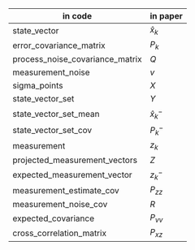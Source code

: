 

| in code | in paper | 
|----------|----------|
| state_vector | $\hat{x}_k$ |
| error_covariance_matrix | $P_k$ |
| process_noise_covariance_matrix | $Q$ |
| measurement_noise | $v$ |
| sigma_points | $X$ |
| state_vector_set | $Y$ |
| state_vector_set_mean | $\hat{x}^-_k$ |
| state_vector_set_cov | $P^-_k$ |
| measurement | $z_k$ |
| projected_measurement_vectors | $Z$ |
| expected_measurement_vector | $z^-_k$ |
| measurement_estimate_cov | $P_{zz}$ |
| measurement_noise_cov | $R$ |
| expected_covariance | $P_{vv}$ |
| cross_correlation_matrix | $P_{xz}$ |

